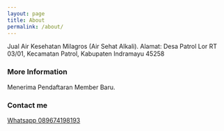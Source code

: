 ```yaml
---
layout: page
title: About
permalink: /about/
---
```


Jual Air Kesehatan Milagros (Air Sehat Alkali).
Alamat: Desa Patrol Lor RT 03/01, Kecamatan Patrol, Kabupaten Indramayu 45258

### More Information

Menerima Pendaftaran Member Baru.

### Contact me

[Whatsapp 089674198193](mailto:email@domain.com)
